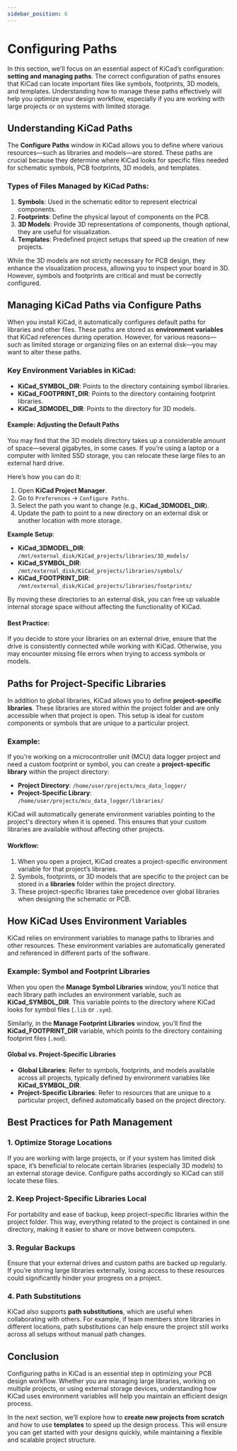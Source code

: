 ```yaml
---
sidebar_position: 6
---
```


# Configuring Paths

In this section, we'll focus on an essential aspect of KiCad’s configuration: **setting and managing paths**. The correct configuration of paths ensures that KiCad can locate important files like symbols, footprints, 3D models, and templates. Understanding how to manage these paths effectively will help you optimize your design workflow, especially if you are working with large projects or on systems with limited storage.

## Understanding KiCad Paths

The **Configure Paths** window in KiCad allows you to define where various resources—such as libraries and models—are stored. These paths are crucial because they determine where KiCad looks for specific files needed for schematic symbols, PCB footprints, 3D models, and templates.

### Types of Files Managed by KiCad Paths:
1. **Symbols**: Used in the schematic editor to represent electrical components.
2. **Footprints**: Define the physical layout of components on the PCB.
3. **3D Models**: Provide 3D representations of components, though optional, they are useful for visualization.
4. **Templates**: Predefined project setups that speed up the creation of new projects.

While the 3D models are not strictly necessary for PCB design, they enhance the visualization process, allowing you to inspect your board in 3D. However, symbols and footprints are critical and must be correctly configured.



## Managing KiCad Paths via Configure Paths

When you install KiCad, it automatically configures default paths for libraries and other files. These paths are stored as **environment variables** that KiCad references during operation. However, for various reasons—such as limited storage or organizing files on an external disk—you may want to alter these paths.

### Key Environment Variables in KiCad:
- **KiCad_SYMBOL_DIR**: Points to the directory containing symbol libraries.
- **KiCad_FOOTPRINT_DIR**: Points to the directory containing footprint libraries.
- **KiCad_3DMODEL_DIR**: Points to the directory for 3D models.

#### Example: Adjusting the Default Paths
You may find that the 3D models directory takes up a considerable amount of space—several gigabytes, in some cases. If you’re using a laptop or a computer with limited SSD storage, you can relocate these large files to an external hard drive.

Here’s how you can do it:
1. Open **KiCad Project Manager**.
2. Go to `Preferences` → `Configure Paths`.
3. Select the path you want to change (e.g., **KiCad_3DMODEL_DIR**).
4. Update the path to point to a new directory on an external disk or another location with more storage.

**Example Setup**:
- **KiCad_3DMODEL_DIR**: `/mnt/external_disk/KiCad_projects/libraries/3D_models/`
- **KiCad_SYMBOL_DIR**: `/mnt/external_disk/KiCad_projects/libraries/symbols/`
- **KiCad_FOOTPRINT_DIR**: `/mnt/external_disk/KiCad_projects/libraries/footprints/`

By moving these directories to an external disk, you can free up valuable internal storage space without affecting the functionality of KiCad.

#### Best Practice:
If you decide to store your libraries on an external drive, ensure that the drive is consistently connected while working with KiCad. Otherwise, you may encounter missing file errors when trying to access symbols or models.



## Paths for Project-Specific Libraries

In addition to global libraries, KiCad allows you to define **project-specific libraries**. These libraries are stored within the project folder and are only accessible when that project is open. This setup is ideal for custom components or symbols that are unique to a particular project.

### Example:
If you're working on a microcontroller unit (MCU) data logger project and need a custom footprint or symbol, you can create a **project-specific library** within the project directory:
- **Project Directory**: `/home/user/projects/mcu_data_logger/`
- **Project-Specific Library**: `/home/user/projects/mcu_data_logger/libraries/`

KiCad will automatically generate environment variables pointing to the project's directory when it is opened. This ensures that your custom libraries are available without affecting other projects.

#### Workflow:
1. When you open a project, KiCad creates a project-specific environment variable for that project’s libraries.
2. Symbols, footprints, or 3D models that are specific to the project can be stored in a **libraries** folder within the project directory.
3. These project-specific libraries take precedence over global libraries when designing the schematic or PCB.



## How KiCad Uses Environment Variables

KiCad relies on environment variables to manage paths to libraries and other resources. These environment variables are automatically generated and referenced in different parts of the software.

### Example: Symbol and Footprint Libraries
When you open the **Manage Symbol Libraries** window, you’ll notice that each library path includes an environment variable, such as **KiCad_SYMBOL_DIR**. This variable points to the directory where KiCad looks for symbol files (`.lib` or `.sym`).

Similarly, in the **Manage Footprint Libraries** window, you’ll find the **KiCad_FOOTPRINT_DIR** variable, which points to the directory containing footprint files (`.mod`).

#### Global vs. Project-Specific Libraries
- **Global Libraries**: Refer to symbols, footprints, and models available across all projects, typically defined by environment variables like **KiCad_SYMBOL_DIR**.
- **Project-Specific Libraries**: Refer to resources that are unique to a particular project, defined automatically based on the project directory.



## Best Practices for Path Management

### 1. **Optimize Storage Locations**
If you are working with large projects, or if your system has limited disk space, it’s beneficial to relocate certain libraries (especially 3D models) to an external storage device. Configure paths accordingly so KiCad can still locate these files.

### 2. **Keep Project-Specific Libraries Local**
For portability and ease of backup, keep project-specific libraries within the project folder. This way, everything related to the project is contained in one directory, making it easier to share or move between computers.

### 3. **Regular Backups**
Ensure that your external drives and custom paths are backed up regularly. If you’re storing large libraries externally, losing access to these resources could significantly hinder your progress on a project.

### 4. **Path Substitutions**
KiCad also supports **path substitutions**, which are useful when collaborating with others. For example, if team members store libraries in different locations, path substitutions can help ensure the project still works across all setups without manual path changes.



## Conclusion

Configuring paths in KiCad is an essential step in optimizing your PCB design workflow. Whether you are managing large libraries, working on multiple projects, or using external storage devices, understanding how KiCad uses environment variables will help you maintain an efficient design process. 

In the next section, we’ll explore how to **create new projects from scratch** and how to use **templates** to speed up the design process. This will ensure you can get started with your designs quickly, while maintaining a flexible and scalable project structure.
